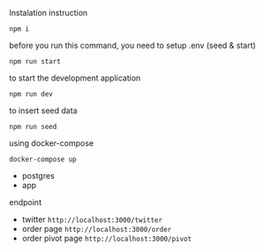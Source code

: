 Instalation instruction

```npm i```

before you run this command, you need to setup .env (seed & start)

```npm run start```


to start the development application

```npm run dev```

to insert seed data

```npm run seed```

using docker-compose

```docker-compose up```

- postgres
- app


endpoint
- twitter
```http://localhost:3000/twitter```
- order page
```http://localhost:3000/order```
- order pivot page
```http://localhost:3000/pivot```
